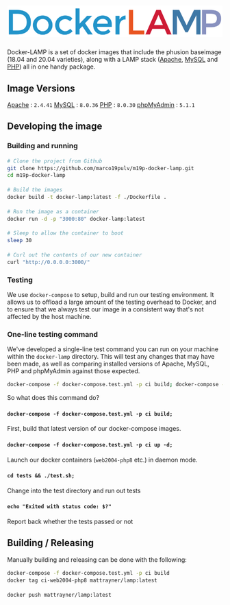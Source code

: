 # ![Docker-LAMP][logo]
Docker-LAMP is a set of docker images that include the phusion baseimage (18.04 and 20.04 varieties), along with a LAMP stack ([Apache][apache], [MySQL][mysql] and [PHP][php]) all in one handy package.

<!-- END doctoc generated TOC please keep comment here to allow auto update -->

## Image Versions
[Apache][apache] : `2.4.41`
[MySQL][mysql] : `8.0.36`
[PHP][php] : `8.0.30`
[phpMyAdmin][phpmyadmin] : `5.1.1`

## Developing the image
### Building and running
```bash
# Clone the project from Github
git clone https://github.com/marco19pulv/m19p-docker-lamp.git
cd m19p-docker-lamp

# Build the images
docker build -t docker-lamp:latest -f ./Dockerfile .

# Run the image as a container
docker run -d -p "3000:80" docker-lamp:latest

# Sleep to allow the container to boot
sleep 30

# Curl out the contents of our new container
curl "http://0.0.0.0:3000/"
```

### Testing
We use `docker-compose` to setup, build and run our testing environment. It allows us to offload a large amount of the testing overhead to Docker, and to ensure that we always test our image in a consistent way that's not affected by the host machine.

### One-line testing command
We've developed a single-line test command you can run on your machine within the `docker-lamp` directory. This will test any changes that may have been made, as well as comparing installed versions of Apache, MySQL, PHP and phpMyAdmin against those expected.
```bash
docker-compose -f docker-compose.test.yml -p ci build; docker-compose -f docker-compose.test.yml -p ci up -d; cd tests && ./test.sh; echo "Exited with status code: $?";
```

So what does this command do?

#### `docker-compose -f docker-compose.test.yml -p ci build;`
First, build that latest version of our docker-compose images.
#### `docker-compose -f docker-compose.test.yml -p ci up -d;`
Launch our docker containers (`web2004-php8` etc.) in daemon mode.
#### `cd tests && ./test.sh;`
Change into the test directory and run out tests
#### `echo "Exited with status code: $?"`
Report back whether the tests passed or not

## Building / Releasing
Manually building and releasing can be done with the following:

```bash
docker-compose -f docker-compose.test.yml -p ci build
docker tag ci-web2004-php8 mattrayner/lamp:latest

docker push mattrayner/lamp:latest
```

[logo]: logo.svg

[apache]: http://www.apache.org/
[mysql]: https://www.mysql.com/
[php]: http://php.net/
[phpmyadmin]: https://www.phpmyadmin.net/